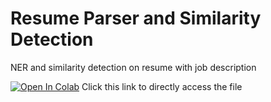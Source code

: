 # Resume Parser and Similarity Detection
NER and similarity detection on resume with job description

[![Open In Colab](https://colab.research.google.com/assets/colab-badge.svg)](https://colab.research.google.com/drive/1afWgLJo4M2crwKIX0WLY3rnuxGrYCPi5#scrollTo=4c0CXkXJB3DI) Click this link to directly access the file
